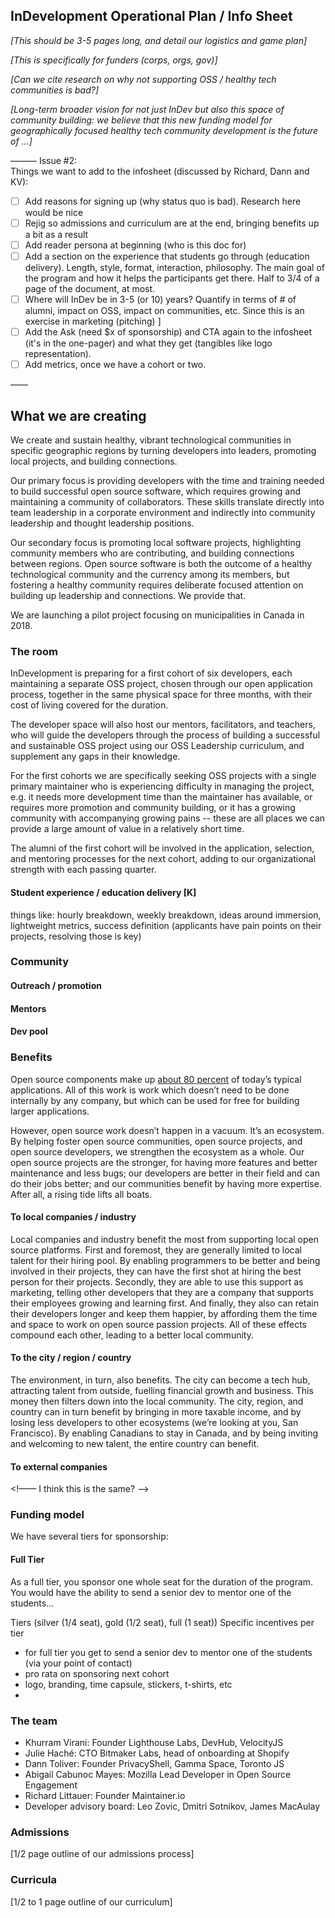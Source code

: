 ## InDevelopment Operational Plan / Info Sheet

*[This should be 3-5 pages long, and detail our logistics and game plan]*

*[This is specifically for funders (corps, orgs, gov)]*

*[Can we cite research on why not supporting OSS / healthy tech communities is bad?]*

*[Long-term broader vision for not just InDev but also this space of community building: we believe that this new funding model for geographically focused healthy tech community development is the future of ...]*


———
Issue #2:  
Things we want to add to the infosheet (discussed by Richard, Dann and KV):

- [ ] Add reasons for signing up (why status quo is bad). Research here would be nice
- [ ] Rejig so admissions and curriculum are at the end, bringing benefits up a bit as a result
- [ ] Add reader persona at beginning (who is this doc for)
- [ ] Add a section on the experience that students go through (education delivery). Length, style, format, interaction, philosophy. The main goal of the program and how it helps the participants get there. Half to 3/4 of a page of the document, at most.
- [ ] Where will InDev be in 3-5 (or 10) years? Quantify in terms of # of alumni, impact on OSS, impact on communities, etc. Since this is an exercise in marketing (pitching)
]
- [ ] Add the Ask (need $x of sponsorship) and CTA again to the infosheet (it's in the one-pager) and what they get (tangibles like logo representation).
- [ ] Add metrics, once we have a cohort or two.

——

## What we are creating  

We create and sustain healthy, vibrant technological communities in specific geographic regions by turning developers into leaders, promoting local projects, and building connections. 

Our primary focus is providing developers with the time and training needed to build successful open source software, which requires growing and maintaining a community of collaborators. These skills translate directly into team leadership in a corporate environment and indirectly into community leadership and thought leadership positions.

Our secondary focus is promoting local software projects, highlighting community members who are contributing, and building connections between regions. Open source software is both the outcome of a healthy technological community and the currency among its members, but fostering a healthy community requires deliberate focused attention on building up leadership and connections. We provide that.

We are launching a pilot project focusing on municipalities in Canada in 2018.


### The room

InDevelopment is preparing for a first cohort of six developers, each maintaining a separate OSS project, chosen through our open application process, together in the same physical space for three months, with their cost of living covered for the duration.

The developer space will also host our mentors, facilitators, and teachers, who will guide the developers through the process of building a successful and sustainable OSS project using our OSS Leadership curriculum, and supplement any gaps in their knowledge.

For the first cohorts we are specifically seeking OSS projects with a single primary maintainer who is experiencing difficulty in managing the project, e.g. it needs more development time than the maintainer has available, or requires more promotion and community building, or it has a growing community with accompanying growing pains -- these are all places we can provide a large amount of value in a relatively short time.

The alumni of the first cohort will be involved in the application, selection, and mentoring processes for the next cohort, adding to our organizational strength with each passing quarter.

#### Student experience / education delivery [K]

things like: hourly breakdown, weekly breakdown, ideas around immersion, lightweight metrics, success definition (applicants have pain points on their projects, resolving those is key)

### Community

#### Outreach / promotion

#### Mentors

#### Dev pool



### Benefits

Open source components make up [about 80 percent](http://insights.wired.com/profiles/blogs/open-source-compliance-basics-and-best-practices#ixzz52fDMLPg0) of today’s typical applications. All of this work is work which doesn’t need to be done internally by any company, but which can be used for free for building larger applications.   
  
However, open source work doesn’t happen in a vacuum. It’s an ecosystem. By helping foster open source communities, open source projects, and open source developers, we strengthen the ecosystem as a whole. Our open source projects are the stronger, for having more features and better maintenance and less bugs; our developers are better in their field and can do their jobs better; and our communities benefit by having more expertise. After all, a rising tide lifts all boats.

#### To local companies / industry

Local companies and industry benefit the most from supporting local open source platforms. First and foremost, they are generally limited to local talent for their hiring pool. By enabling programmers to be better and being involved in their projects, they can have the first shot at hiring the best person for their projects. Secondly, they are able to use this support as marketing, telling other developers that they are a company that supports their employees growing and learning first. And finally, they also can retain their developers longer and keep them happier, by affording them the time and space to work on open source passion projects. All of these effects compound each other, leading to a better local community.

#### To the city / region / country

The environment, in turn, also benefits. The city can become a tech hub, attracting talent from outside, fuelling financial growth and business. This money then filters down into the local community. The city, region, and country can in turn benefit by bringing in more taxable income, and by losing less developers to other ecosystems (we’re looking at you, San Francisco). By enabling Canadians to stay in Canada, and by being inviting and welcoming to new talent, the entire country can benefit.

#### To external companies

<!—— I think this is the same? ——>


### Funding model
  
We have several tiers for sponsorship:

#### Full Tier

As a full tier, you sponsor one whole seat for the duration of the program. You would have the ability to send a senior dev to mentor one of the students…

Tiers (silver (1/4 seat), gold (1/2 seat), full (1 seat))
Specific incentives per tier
- for full tier you get to send a senior dev to mentor one of the students (via your point of contact)
- pro rata on sponsoring next cohort
- logo, branding, time capsule, stickers, t-shirts, etc
- 


### The team

- Khurram Virani: Founder Lighthouse Labs, DevHub, VelocityJS
- Julie Haché: CTO Bitmaker Labs, head of onboarding at Shopify
- Dann Toliver: Founder PrivacyShell, Gamma Space, Toronto JS
- Abigail Cabunoc Mayes: Mozilla Lead Developer in Open Source Engagement
- Richard Littauer: Founder Maintainer.io
- Developer advisory board: Leo Zovic, Dmitri Sotnikov, James MacAulay



### Admissions

[1/2 page outline of our admissions process]


### Curricula

[1/2 to 1 page outline of our curriculum]



